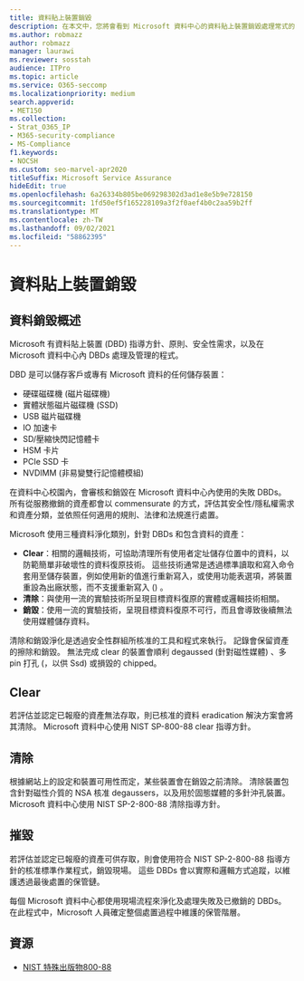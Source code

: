 ```yaml
---
title: 資料貼上裝置銷毀
description: 在本文中，您將會看到 Microsoft 資料中心的資料貼上裝置銷毀處理常式的概述。
ms.author: robmazz
author: robmazz
manager: laurawi
ms.reviewer: sosstah
audience: ITPro
ms.topic: article
ms.service: O365-seccomp
ms.localizationpriority: medium
search.appverid:
- MET150
ms.collection:
- Strat_O365_IP
- M365-security-compliance
- MS-Compliance
f1.keywords:
- NOCSH
ms.custom: seo-marvel-apr2020
titleSuffix: Microsoft Service Assurance
hideEdit: true
ms.openlocfilehash: 6a26334b805be069298302d3ad1e8e5b9e728150
ms.sourcegitcommit: 1fd50ef5f165228109a3f2f0aef4b0c2aa59b2ff
ms.translationtype: MT
ms.contentlocale: zh-TW
ms.lasthandoff: 09/02/2021
ms.locfileid: "58862395"
---
```

# <a name="data-bearing-device-destruction"></a>資料貼上裝置銷毀

## <a name="data-destruction-overview"></a>資料銷毀概述

Microsoft 有資料貼上裝置 (DBD) 指導方針、原則、安全性需求，以及在 Microsoft 資料中心內 DBDs 處理及管理的程式。

DBD 是可以儲存客戶或專有 Microsoft 資料的任何儲存裝置：

- 硬碟磁碟機 (磁片磁碟機) 
- 實體狀態磁片磁碟機 (SSD) 
- USB 磁片磁碟機
- IO 加速卡
- SD/壓縮快閃記憶體卡
- HSM 卡片
- PCIe SSD 卡
- NVDIMM (非易變雙行記憶體模組) 

在資料中心校園內，會審核和銷毀在 Microsoft 資料中心內使用的失敗 DBDs。 所有從服務撤銷的資產都會以 commensurate 的方式，評估其安全性/隱私權需求和資產分類，並依照任何適用的規則、法律和法規進行處置。

Microsoft 使用三種資料淨化類別，針對 DBDs 和包含資料的資產：

- **Clear**：相關的邏輯技術，可協助清理所有使用者定址儲存位置中的資料，以防範簡單非破壞性的資料復原技術。 這些技術通常是透過標準讀取和寫入命令套用至儲存裝置，例如使用新的值進行重新寫入，或使用功能表選項，將裝置重設為出廠狀態，而不支援重新寫入 () 。
- **清除**：與使用一流的實驗技術所呈現目標資料復原的實體或邏輯技術相關。
- **銷毀**：使用一流的實驗技術，呈現目標資料復原不可行，而且會導致後續無法使用媒體儲存資料。

清除和銷毀淨化是透過安全性群組所核准的工具和程式來執行。 記錄會保留資產的擦除和銷毀。 無法完成 clear 的裝置會順利 degaussed (針對磁性媒體) 、多 pin 打孔 (，以供 Ssd) 或損毀的 chipped。

## <a name="clear"></a>Clear

若評估並認定已報廢的資產無法存取，則已核准的資料 eradication 解決方案會將其清除。 Microsoft 資料中心使用 NIST SP-800-88 clear 指導方針。

## <a name="purge"></a>清除

根據網站上的設定和裝置可用性而定，某些裝置會在銷毀之前清除。 清除裝置包含針對磁性介質的 NSA 核准 degaussers，以及用於固態媒體的多針沖孔裝置。 Microsoft 資料中心使用 NIST SP-2-800-88 清除指導方針。

## <a name="destroy"></a>摧毀

若評估並認定已報廢的資產可供存取，則會使用符合 NIST SP-2-800-88 指導方針的核准標準作業程式，銷毀現場。 這些 DBDs 會以實際和邏輯方式追蹤，以維護透過最後處置的保管鏈。

每個 Microsoft 資料中心都使用現場流程來淨化及處理失敗及已撤銷的 DBDs。 在此程式中，Microsoft 人員確定整個處置過程中維護的保管階層。

## <a name="resources"></a>資源

- [NIST 特殊出版物800-88](https://nvlpubs.nist.gov/nistpubs/SpecialPublications/NIST.SP.800-88r1.pdf)

